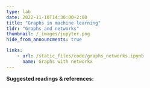```yaml
---
type: lab
date: 2022-11-10T14:30:00+2:00
title: "Graphs in machine learning"
tldr: "Graphs and networks"
thumbnail: /_images/jupyter.png
hide_from_announcments: true

links: 
    - url: /static_files/code/graphs_networks.ipynb
      name: Graphs with networkx
---
```

**Suggested readings & references:**
